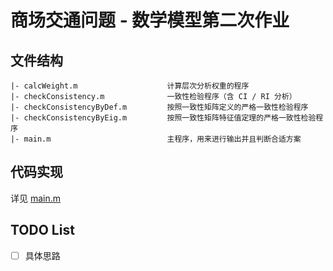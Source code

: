 # 商场交通问题 - 数学模型第二次作业

## 文件结构

```
|- calcWeight.m                    计算层次分析权重的程序
|- checkConsistency.m              一致性检验程序（含 CI / RI 分析）
|- checkConsistencyByDef.m         按照一致性矩阵定义的严格一致性检验程序
|- checkConsistencyByEig.m         按照一致性矩阵特征值定理的严格一致性检验程序
|- main.m                          主程序，用来进行输出并且判断合适方案
```

## 代码实现

详见 [main.m](./main.m)

## TODO List
- [ ] 具体思路
